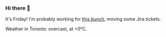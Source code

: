 ### Hi there :wave:

It's Friday! I'm probably working for [this bunch](https://github.com/kohofinancial), moving some Jira tickets.

Weather in Toronto: overcast, at +0°C.
